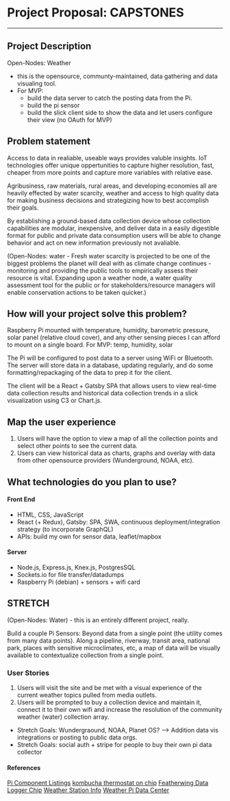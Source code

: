 # Project Proposal: CAPSTONES

---

## Project Description

Open-Nodes: Weather 
- this is the opensource, communty-maintained, data gathering and data visualing tool. 
- For MVP: 
    - build the data server to catch the posting data from the Pi. 
    - build the pi sensor
    - build the slick client side to show the data and let users configure their view (no OAuth for MVP)

## Problem statement

Access to data in realiable, useable ways provides valuble insights. IoT technologies offer unique oppertunities to capture higher resolution, fast, cheaper from more points and capture more variables with relative ease. 

Agribusiness, raw materials, rural areas, and developing economies all are heavily effected by water scarcity, weather and access to high quality data for making business decisions and strategizing how to best accomplish their goals. 

By establishing a ground-based data collection device whose collection capabilities are modular, inexpensive, and deliver data in a easily digestible format for public and private data consumption users will be able to change behavior and act on new information previously not avaliable.

(Open-Nodes: water - 
Fresh water scarcity is projected to be one of the biggest problems the planet will deal with as climate change continues - monitoring and providing the public tools to empirically assess their resource is vital. Expanding upon a weather node, a water quality assessment tool for the public or for stakeholders/resource managers will enable conservation actions to be taken quicker.)

## How will your project solve this problem?

Raspberry Pi mounted with temperature, humidity, barometric pressure, solar panel (relative cloud cover), and any other sensing pieces I can afford to mount on a single board. For MVP: temp, humidity, solar

The Pi will be configured to post data to a server using WiFi or Bluetooth. The server will store data in a database, updating regularly, and do some formatting/repackaging of the data to prep it for the client.

The client will be a React + Gatsby SPA that allows users to view real-time data collection results and historical data collection trends in a slick visualization using C3 or Chart.js. 

## Map the user experience

1. Users will have the option to view a map of all the collection points and select other points to see the current data. 
1. Users can view historical data as charts, graphs and overlay with data from other opensource providers (Wunderground, NOAA, etc).

## What technologies do you plan to use?

#### Front End
- HTML, CSS, JavaScript
- React (+ Redux), Gatsby: SPA, SWA, continuous deployment/integration strategy (to incorporate GraphQL)
- APIs: build my own for sensor data, leaflet/mapbox
  
#### Server
- Node.js, Express.js, Knex.js, PostgresSQL
- Sockets.io for file transfer/datadumps
- Raspberry Pi (debian) + sensors + wifi card


## STRETCH
(Open-Nodes: Water) - this is an entirely different project, really.

Build a couple Pi Sensors: Beyond data from a single point (the utility comes from many data points). Along a pipeline, riverway, transit area, national park, places with sensitive microclimates, etc, a map of data will be visually available to contextualize collection from a single point.

### User Stories
1. Users will visit the site and be met with a visual experience of the current weather topics pulled from media outlets.
1. Users will be prompted to buy a collection device and maintain it, connect it to their own wifi and increase the resolution of the community weather (water) collection array.

  - Stretch Goals: Wundergraound, NOAA, Planet OS? --> Addition data vis integrations or posting to public data orgs.
  - Stretch Goals: social auth + stripe for people to buy their own pi data collector
  
 
#### References

[Pi Component Listings](https://tutorials-raspberrypi.com/raspberry-pi-sensors-overview-50-important-components/)
[kombucha thermostat on chip](https://learn.adafruit.com/kombucha-thermostat-with-circuitpython-and-feather?view=all)
[Featherwing Data Logger Chip](https://learn.adafruit.com/adafruit-adalogger-featherwing?view=all)
[Weather Station Info](https://www.raspberrypi.org/education/weather-station/)
[Weather Pi Data Center](https://www.raspberryweather.com/)
